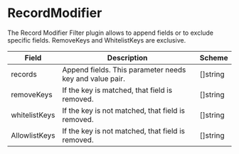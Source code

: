 # RecordModifier

The Record Modifier Filter plugin allows to append fields or to exclude specific fields. RemoveKeys and WhitelistKeys are exclusive.

| Field         | Description                                             | Scheme   |
| ------------- | ------------------------------------------------------- | -------- |
| records       | Append fields. This parameter needs key and value pair. | []string |
| removeKeys    | If the key is matched, that field is removed.           | []string |
| whitelistKeys | If the key is not matched, that field is removed.       | []string |
| AllowlistKeys | If the key is not matched, that field is removed.       | []string |

